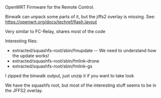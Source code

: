 OpenWRT Firmware for the Remote Control.

Binwalk can unpack some parts of it, but the jiffs2 overlay is missing.
See: https://openwrt.org/docs/techref/flash.layout

Very similar to FC-Relay, shares most of the code

Interesting files:

* extracted/squashfs-root/sbin/fmupdate -- We need to understand how the update works!
* extracted/squashfs-root/sbin/fmlink-drone
* extracted/squashfs-root/sbin/fmlink-gs

I zipped the binwalk output, just unzip it if you want to take look

We have the squashfs root, but most of the interesting stuff seems to be in the JFFS2 overlay.
